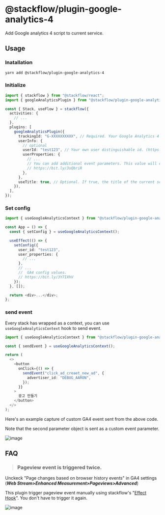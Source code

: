 # @stackflow/plugin-google-analytics-4

Add Google analytics 4 script to current service.

## Usage

### Inatallation

```bash
yarn add @stackflow/plugin-google-analytics-4
```

### Initialize

```typescript
import { stackflow } from "@stackflow/react";
import { googleAnalyticsPlugin } from "@stackflow/plugin-google-analytics-4";

const { Stack, useFlow } = stackflow({
  activities: {
    // ...
  },
  plugins: [
    googleAnalyticsPlugin({
      trackingId: "G-XXXXXXXXXX", // Required. Your Google Analytics 4 Tracking ID
      userInfo: {
        // optional
        userId: "test123", // Your own user distinguishable id. (https://bit.ly/3VGu04K)
        userProperties: {
          // ...
          // You can add additional event parameters. This value will collected as a user properties of "Custom Dimension" in GA.
          // https://bit.ly/3uQbriR
        },
      },
      useTitle: true, // Optional. If true, the title of the current screen will be sent to GA. if false, ActivityName will be sent to GA.(defalut false).
    }),
  ],
});
```

### Set config

```typescript
import { useGoogleAnalyticsContext } from "@stackflow/plugin-google-analytics-4";

const App = () => {
  const { setConfig } = useGoogleAnalyticsContext();

  useEffect(() => {
    setConfig({
      user_id: "test123",
      user_properties: {
        // ...
      },
      // ...
      //  GA4 config values.
      // https://bit.ly/3Y7IXhV
    });
  }, []);

  return <div>...</div>;
};
```

### send event

Every stack has wrapped as a context, you can use `useGoogleAnalyticsContext` hook to send event.

```typescript
import { useGoogleAnalyticsContext } from "@stackflow/plugin-google-analytics-4";

const { sendEvent } = useGoogleAnalyticsContext();

return (
  <>
    <button
      onClick={() => {
        sendEvent("click_ad_creaet_new_ad", {
          advertiser_id: "DEBUG_AARON",
        });
      }}
    >
      광고 만들기
    </button>
  </>
);
```

Here's an example capture of custom GA4 event sent from the above code.

Note that the second parameter object is sent as a custom event parameter.

![image](https://user-images.githubusercontent.com/29659112/206271251-91f63efa-0583-4846-b4d5-79ed2ff0a881.png)

## FAQ

> ### Pageview event is triggered twice.

Unckeck "Page changes based on browser history events" in GA4 settings (**_Web Stream>Enhanced Measurement>Pageviews>Advanced_**)

This plugin trigger pageview event manually using stackflow's "[Effect Hook](https://stackflow.so/guided-tour/write-plugin#%EC%9D%B4%ED%8E%99%ED%8A%B8-%ED%9B%85)". You don't have to trigger it again.

![image](https://user-images.githubusercontent.com/29659112/206275171-57270f54-ac1c-4e0d-b58c-916a842c99b8.png)
